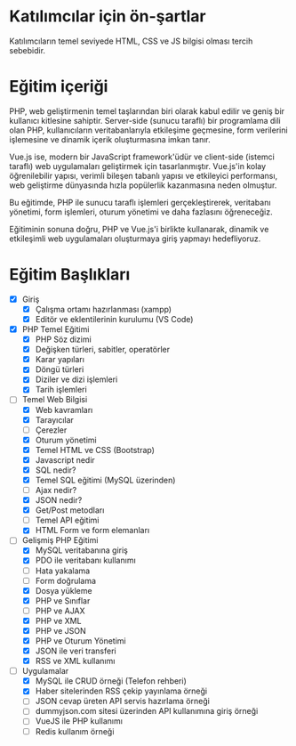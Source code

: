 # Katılımcılar için ön-şartlar

Katılımcıların temel seviyede HTML, CSS ve JS bilgisi olması tercih sebebidir.

# Eğitim içeriği

PHP, web geliştirmenin temel taşlarından biri olarak kabul edilir ve geniş bir kullanıcı kitlesine sahiptir. Server-side (sunucu taraflı) bir programlama dili olan PHP, kullanıcıların veritabanlarıyla etkileşime geçmesine, form verilerini işlemesine ve dinamik içerik oluşturmasına imkan tanır.

Vue.js ise, modern bir JavaScript framework'üdür ve client-side (istemci taraflı) web uygulamaları geliştirmek için tasarlanmıştır. Vue.js'in kolay öğrenilebilir yapısı, verimli bileşen tabanlı yapısı ve etkileyici performansı, web geliştirme dünyasında hızla popülerlik kazanmasına neden olmuştur.

Bu eğitimde, PHP ile sunucu taraflı işlemleri gerçekleştirerek, veritabanı yönetimi, form işlemleri, oturum yönetimi ve daha fazlasını öğreneceğiz.

Eğitiminin sonuna doğru, PHP ve Vue.js'i birlikte kullanarak, dinamik ve etkileşimli web uygulamaları oluşturmaya giriş yapmayı hedefliyoruz.

# Eğitim Başlıkları

- [x] Giriş
  - [x] Çalışma ortamı hazırlanması (xampp)
  - [x] Editör ve eklentilerinin kurulumu (VS Code)
- [x] PHP Temel Eğitimi
  - [x] PHP Söz dizimi
  - [x] Değişken türleri, sabitler, operatörler
  - [x] Karar yapıları
  - [x] Döngü türleri
  - [x] Diziler ve dizi işlemleri
  - [x] Tarih işlemleri
- [ ] Temel Web Bilgisi
  - [x] Web kavramları
  - [x] Tarayıcılar
  - [ ] Çerezler
  - [x] Oturum yönetimi
  - [x] Temel HTML ve CSS (Bootstrap)
  - [x] Javascript nedir
  - [x] SQL nedir?
  - [x] Temel SQL eğitimi (MySQL üzerinden)
  - [ ] Ajax nedir?
  - [x] JSON nedir?
  - [x] Get/Post metodları
  - [ ] Temel API eğitimi
  - [x] HTML Form ve form elemanları
- [ ] Gelişmiş PHP Eğitimi
  - [x] MySQL veritabanına giriş
  - [x] PDO ile veritabanı kullanımı
  - [ ] Hata yakalama
  - [ ] Form doğrulama
  - [x] Dosya yükleme
  - [x] PHP ve Sınıflar
  - [ ] PHP ve AJAX
  - [x] PHP ve XML
  - [x] PHP ve JSON
  - [x] PHP ve Oturum Yönetimi
  - [x] JSON ile veri transferi
  - [x] RSS ve XML kullanımı
- [ ] Uygulamalar
  - [x] MySQL ile CRUD örneği (Telefon rehberi)
  - [x] Haber sitelerinden RSS çekip yayınlama örneği
  - [ ] JSON cevap üreten API servis hazırlama örneği
  - [ ] dummyjson.com sitesi üzerinden API kullanımına giriş örneği
  - [ ] VueJS ile PHP kullanımı
  - [ ] Redis kullanım örneği

